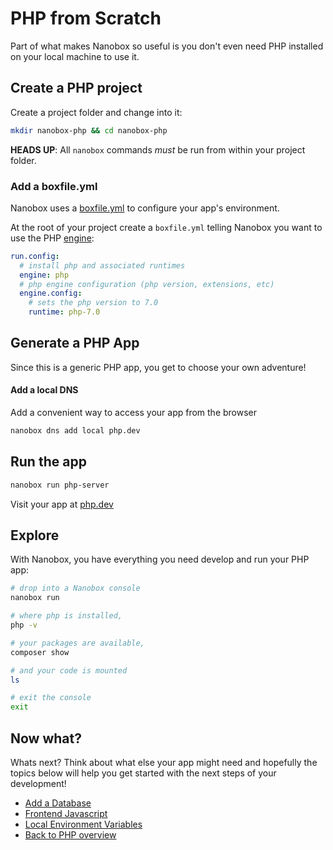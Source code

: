 # PHP from Scratch
Part of what makes Nanobox so useful is you don't even need PHP installed on your local machine to use it.

## Create a PHP project
Create a project folder and change into it:

```bash
mkdir nanobox-php && cd nanobox-php
```

**HEADS UP**: All `nanobox` commands *must* be run from within your project folder.

### Add a boxfile.yml
Nanobox uses a <a href="https://docs.nanobox.io/boxfile/" target="\_blank">boxfile.yml</a> to configure your app's environment.

At the root of your project create a `boxfile.yml` telling Nanobox you want to use the PHP <a href="https://docs.nanobox.io/engines/" target="\_blank">engine</a>:

```yaml
run.config:
  # install php and associated runtimes
  engine: php
  # php engine configuration (php version, extensions, etc)
  engine.config:
    # sets the php version to 7.0
    runtime: php-7.0
```

## Generate a PHP App
Since this is a generic PHP app, you get to choose your own adventure!

#### Add a local DNS
Add a convenient way to access your app from the browser

```bash
nanobox dns add local php.dev
```

## Run the app

```bash
nanobox run php-server
```

Visit your app at <a href="http://php.dev" target="\_blank">php.dev</a>

## Explore
With Nanobox, you have everything you need develop and run your PHP app:

```bash
# drop into a Nanobox console
nanobox run

# where php is installed,
php -v

# your packages are available,
composer show

# and your code is mounted
ls

# exit the console
exit
```

## Now what?
Whats next? Think about what else your app might need and hopefully the topics below will help you get started with the next steps of your development!

* [Add a Database](/php/generic/add-a-database)
* [Frontend Javascript](/php/generic/frontend-javascript)
* [Local Environment Variables](/php/generic/local-evars)
* [Back to PHP overview](/php/generic)
